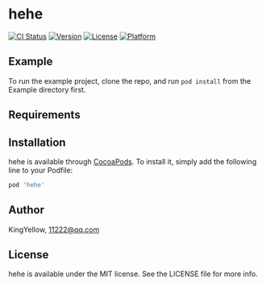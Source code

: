 # hehe

[![CI Status](https://img.shields.io/travis/KingYellow/hehe.svg?style=flat)](https://travis-ci.org/KingYellow/hehe)
[![Version](https://img.shields.io/cocoapods/v/hehe.svg?style=flat)](https://cocoapods.org/pods/hehe)
[![License](https://img.shields.io/cocoapods/l/hehe.svg?style=flat)](https://cocoapods.org/pods/hehe)
[![Platform](https://img.shields.io/cocoapods/p/hehe.svg?style=flat)](https://cocoapods.org/pods/hehe)

## Example

To run the example project, clone the repo, and run `pod install` from the Example directory first.

## Requirements

## Installation

hehe is available through [CocoaPods](https://cocoapods.org). To install
it, simply add the following line to your Podfile:

```ruby
pod 'hehe'
```

## Author

KingYellow, 11222@qq.com

## License

hehe is available under the MIT license. See the LICENSE file for more info.
